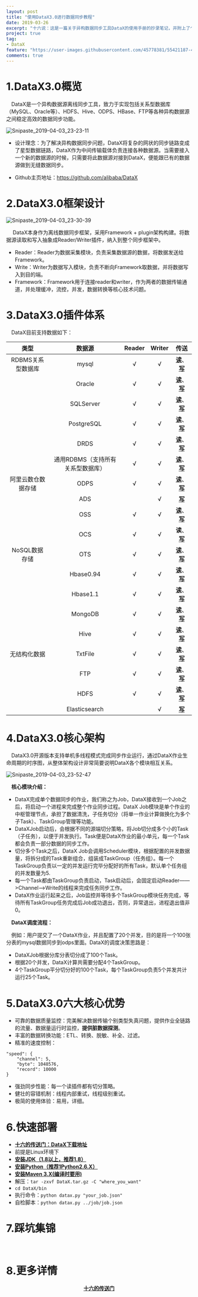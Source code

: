 ```yaml
---
layout: post
title: "使用DataX3.0进行数据同步教程"
date: 2019-03-26
excerpt: "十六说：这是一篇关于异构数据同步工具DataX的使用手册的抄录笔记，并附上了个人采坑集锦。"
project: true
tag:
- DataX
feature: "https://user-images.githubusercontent.com/45778381/55421187-45c7c780-55ab-11e9-922d-ce698c67094c.png"
comments: true
---
```

# 1.DataX3.0概览

&emsp;DataX是一个异构数据源离线同步工具，致力于实现包括关系型数据库（MySQL、Oracle等）、HDFS、Hive、ODPS、HBase、FTP等各种异构数据源之间稳定高效的数据同步功能。

![Snipaste_2019-04-03_23-23-11](https://user-images.githubusercontent.com/45778381/55501091-3fede700-567c-11e9-9c1d-7060809d727e.png)

* 设计理念：为了解决异构数据同步问题，DataX将复杂的网状的同步链路变成了星型数据链路，DataX作为中间传输载体负责连接各种数据源。当需要接入一个新的数据源的时候，只需要将此数据源对接到DataX，便能跟已有的数据源做到无缝数据同步。

* Github主页地址：https://github.com/alibaba/DataX

# 2.DataX3.0框架设计

![Snipaste_2019-04-03_23-30-39](https://user-images.githubusercontent.com/45778381/55501135-53994d80-567c-11e9-8ab3-bf5468d77898.png)

&emsp; DataX本身作为离线数据同步框架，采用Framework + plugin架构构建。将数据源读取和写入抽象成Reader/Writer插件，纳入到整个同步框架中。

* Reader：Reader为数据采集模块，负责采集数据源的数据，将数据发送给Framework。
* Write：Writer为数据写入模块，负责不断向Framework取数据，并将数据写入到目的端。
* Framework：Framework用于连接reader和writer，作为两者的数据传输通道，并处理缓冲，流控，并发，数据转换等核心技术问题。

# 3.DataX3.0插件体系

&emsp;DataX目前支持数据如下：

| 类型 | 数据源 | Reader | Writer | 传送 |
| :-: | :-: | :-: | :-: | :--: |
| RDBMS关系型数据库 | mysql | √ | √ | <a href=https://github.com/alibaba/DataX/blob/master/mysqlreader/doc/mysqlreader.md><b>读</b></a>、<a href=https://github.com/alibaba/DataX/blob/master/mysqlwriter/doc/mysqlwriter.md><b>写</b></a> |
|  | Oracle | √ | √ | <a href=https://github.com/alibaba/DataX/blob/master/oraclereader/doc/oraclereader.md><b>读</b></a>、<a href=https://github.com/alibaba/DataX/blob/master/oraclewriter/doc/oraclewriter.md><b>写</b></a> |
|  | SQLServer | √ | √ | <a href=https://github.com/alibaba/DataX/blob/master/sqlserverreader/doc/sqlserverreader.md><b>读</b></a>、<a href=https://github.com/alibaba/DataX/blob/master/sqlserverwriter/doc/sqlserverwriter.md><b>写</b></a> |
|  | PostgreSQL | √ | √ | <a href=https://github.com/alibaba/DataX/blob/master/postgresqlreader/doc/postgresqlreader.md><b>读</b></a>、<a href=https://github.com/alibaba/DataX/blob/master/postgresqlwriter/doc/postgresqlwriter.md><b>写</b></a> |
|  | DRDS | √ | √ | <a href=https://github.com/alibaba/DataX/blob/master/drdsreader/doc/drdsreader.md><b>读</b></a>、<a href=https://github.com/alibaba/DataX/blob/master/drdswriter/doc/drdswriter.md><b>写</b></a> |
|  | 通用RDBMS（支持所有关系型数据库） | √ | √ | <a href=https://github.com/alibaba/DataX/blob/master/rdbmsreader/doc/rdbmsreader.md><b>读</b></a>、<a href=https://github.com/alibaba/DataX/blob/master/rdbmswriter/doc/rdbmswriter.md><b>写</b></a> |
| 阿里云数仓数据存储 | ODPS | √ | √ | <a href=https://github.com/alibaba/DataX/blob/master/odpsreader/doc/odpsreader.md><b>读</b></a>、<a href=https://github.com/alibaba/DataX/blob/master/odpswriter/doc/odpswriter.md><b>写</b></a> |
|  | ADS |  | √ | <a href=https://github.com/alibaba/DataX/blob/master/adswriter/doc/adswriter.md><b>写</b></a> |
|  | OSS | √ | √ | <a href=https://github.com/alibaba/DataX/blob/master/ossreader/doc/ossreader.md><b>读</b></a>、<a href=https://github.com/alibaba/DataX/blob/master/osswriter/doc/osswriter.md><b>写</b></a> |
|  | OCS | √ | √ | <b>读</b></a>、<a href=https://github.com/alibaba/DataX/blob/master/ocswriter/doc/ocswriter.md><b>写</b></a> |
| NoSQL数据存储 | OTS | √ | √ | <a href=https://github.com/alibaba/DataX/blob/master/otsreader/doc/otsreader.md><b>读</b></a>、<a href=https://github.com/alibaba/DataX/blob/master/otswriter/doc/otswriter.md><b>写</b></a> |
|  | Hbase0.94 | √ | √ | <a href=https://github.com/alibaba/DataX/blob/master/hbase094xreader/doc/hbase094xreader.md><b>读</b></a>、<a href=https://github.com/alibaba/DataX/blob/master/hbase094xwriter/doc/hbase094xwriter.md><b>写</b></a> |
|  | Hbase1.1 | √ | √ | <a href=https://github.com/alibaba/DataX/blob/master/hbase11xsqlreader/doc/hbase11xsqlreader.md><b>读</b></a>、<a href=https://github.com/alibaba/DataX/blob/master/hbase11xwriter/doc/hbase11xwriter.md><b>写</b></a> |
|  | MongoDB | √ | √ | <a href=https://github.com/alibaba/DataX/blob/master/mongodbreader/doc/mongodbreader.md><b>读</b></a>、<a href=https://github.com/alibaba/DataX/blob/master/mongodbwriter/doc/mongodbwriter.md><b>写</b></a> |
|  | Hive | √ | √ | <a href=https://github.com/alibaba/DataX/blob/master/hdfsreader/doc/hdfsreader.md><b>读</b></a>、<a href=https://github.com/alibaba/DataX/blob/master/hdfswriter/doc/hdfswriter.md><b>写</b></a> |
| 无结构化数据 | TxtFile | √ | √ | <a href=https://github.com/alibaba/DataX/blob/master/txtfilereader/doc/txtfilereader.md><b>读</b></a>、<a href=https://github.com/alibaba/DataX/blob/master/txtfilewriter/doc/txtfilewriter.md><b>写</b></a> |
|  | FTP | √ | √ | <a href=https://github.com/alibaba/DataX/blob/master/ftpreader/doc/ftpreader.md><b>读</b></a>、<a href=https://github.com/alibaba/DataX/blob/master/ftpwriter/doc/ftpwriter.md><b>写</b></a> |
|  | HDFS | √ | √ | <a href=https://github.com/alibaba/DataX/blob/master/hdfsreader/doc/hdfsreader.md><b>读</b></a>、<a href=https://github.com/alibaba/DataX/blob/master/hdfswriter/doc/hdfswriter.md><b>写</b></a> |
|  | Elasticsearch |  | √ | <a href=https://github.com/alibaba/DataX/blob/master/elasticsearchwriter/doc/elasticsearchwriter.md><b>写</b></a> |

# 4.DataX3.0核心架构

&emsp;DataX3.0开源版本支持单机多线程模式完成同步作业运行，通过DataX作业生命周期的时序图，从整体架构设计非常简要说明DataX各个模块相互关系。

![Snipaste_2019-04-03_23-52-47](https://user-images.githubusercontent.com/45778381/55501159-6449c380-567c-11e9-8674-bf9d4f2840bf.png)

&emsp;**核心模块介绍：**

* DataX完成单个数据同步的作业，我们称之为Job，DataX接收到一个Job之后，将启动一个进程来完成整个作业同步过程。DataX Job模块是单个作业的中枢管理节点，承担了数据清洗，子任务切分（将单一作业计算做换化为多个子Task）、TaskGroup管理等功能。
* DataXJob启动后，会根据不同的源端切分策略，将Job切分成多个小的Task（子任务），以便于并发执行。Task便是DataX作业的最小单元，每一个Task都会负责一部分数据的同步工作。
* 切分多个Task之后，DataX Job会调用Scheduler模块，根据配置的并发数据量，将拆分成的Task重新组合，组装成TaskGroup（任务组）。每一个TaskGroup负责以一定的并发运行完毕分配好的所有Task，默认单个任务组的并发数量为5.
* 每一个Task都由TaskGroup负责启动，Task启动后，会固定启动Reader——>Channel——>Write的线程来完成任务同步工作。
* DataX作业运行起来之后，Job监控并等待多个TaskGroup模块任务完成，等待所有TaskGroup任务完成后Job成功退出，否则，异常退出，进程退出值非0。

&emsp;**DataX调度流程：**

&emsp;例如：用户提交了一个DataX作业，并且配置了20个并发，目的是将一个100张分表的mysql数据同步到odps里面。DataX的调度决策思路是：

* DataXJob根据分库分表切分成了100个Task。
* 根据20个并发，DataX计算共需要分配4个TaskGroup。
* 4个TaskGroup平分切分好的100个Task，每个TaskGroup负责5个并发共计运行25个Task。

# 5.DataX3.0六大核心优势

* 可靠的数据质量监控：完美解决数据传输个别类型失真问题，提供作业全链路的流量、数据量运行时监控，**提供脏数据探测**。
* 丰富的数据转换功能：ETL、转换、脱敏、补全、过滤。
* 精准的速度控制：

```
"speed": {
    "channel": 5,
    "byte": 1048576,
    "record": 10000
}
```

* 强劲同步性能：每一个读插件都有切分策略。
* 健壮的容错机制：线程内部重试，线程级别重试。
* 极简的使用体验：易用，详细。

# 6.快速部署
* <a href=http://datax-opensource.oss-cn-hangzhou.aliyuncs.com/datax.tar.gz><b>十六的传送门：DataX下载地址</b></a>
* 前提是Linux环境下
* <a href=http://www.oracle.com/technetwork/cn/java/javase/downloads/index.html><b>安装JDK（1.8以上，推荐1.8）</b></a>
* <a href=https://www.python.org/downloads/><b>安装Python（推荐1Python2.6.X）</b></a>
* <a href=https://maven.apache.org/download.cgi><b>安装Maven 3.X(编译时要用)</b></a>
* 解压：`tar -zxvf DataX.tar.gz -C "where_you_want"`
* `cd DataX/bin`
* 执行命令：`python datax.py "your_job.json"`
* 自检脚本：`python datax.py ../job/job.json` 

# 7.踩坑集锦

&emsp;

# 8.更多详情

<center><a href=https://github.com/alibaba/DataX><b>十六的传送门</b></a></center>
